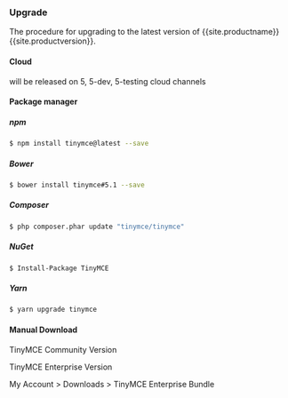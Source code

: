 ### Upgrade
The procedure for upgrading to the latest version of {{site.productname}} {{site.productversion}}.
#### Cloud
will be released on 5, 5-dev, 5-testing cloud channels

#### Package manager

##### npm
```sh
$ npm install tinymce@latest --save
```

##### Bower
```sh
$ bower install tinymce#5.1 --save
```

##### Composer
```sh
$ php composer.phar update "tinymce/tinymce"
```

##### NuGet
```sh
$ Install-Package TinyMCE
```

##### Yarn
```sh
$ yarn upgrade tinymce
```

#### Manual Download

TinyMCE Community Version

TinyMCE Enterprise Version

My Account > Downloads > TinyMCE Enterprise Bundle